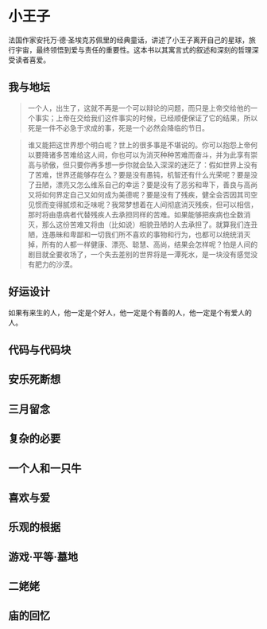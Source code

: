 # 小王子

法国作家安托万·德·圣埃克苏佩里的经典童话，讲述了小王子离开自己的星球，旅行宇宙，最终领悟到爱与责任的重要性。这本书以其寓言式的叙述和深刻的哲理深受读者喜爱。

## 我与地坛

> 一个人，出生了，这就不再是一个可以辩论的问题，而只是上帝交给他的一个事实；上帝在交给我们这件事实的时候，已经顺便保证了它的结果，所以死是一件不必急于求成的事，死是一个必然会降临的节日。

> 谁又能把这世界想个明白呢？世上的很多事是不堪说的。你可以抱怨上帝何以要降诸多苦难给这人间，你也可以为消灭种种苦难而奋斗，并为此享有崇高与骄傲，但只要你再多想一步你就会坠入深深的迷茫了：假如世界上没有了苦难，世界还能够存在么？要是没有愚钝，机智还有什么光荣呢？要是没了丑陋，漂亮又怎么维系自己的幸运？要是没有了恶劣和卑下，善良与高尚又将如何界定自己又如何成为美德呢？要是没有了残疾，健全会否因其司空见惯而变得腻烦和乏味呢？我常梦想着在人间彻底消灭残疾，但可以相信，那时将由患病者代替残疾人去承担同样的苦难。如果能够把疾病也全数消灭，那么这份苦难又将由（比如说）相貌丑陋的人去承担了。就算我们连丑陋，连愚昧和卑鄙和一切我们所不喜欢的事物和行为，也都可以统统消灭掉，所有的人都一样健康、漂亮、聪慧、高尚，结果会怎样呢？怕是人间的剧目就全要收场了，一个失去差别的世界将是一潭死水，是一块没有感觉没有肥力的沙漠。

## 好运设计

如果有来生的人，他一定是个好人，他一定是个有善的人，他一定是个有爱人的人。

## 代码与代码块

## 安乐死断想

## 三月留念

## 复杂的必要

## 一个人和一只牛

## 喜欢与爱

## 乐观的根据

## 游戏·平等·墓地

## 二姥姥

## 庙的回忆
